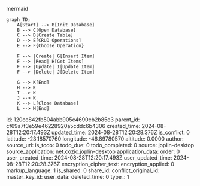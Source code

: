 mermaid

```mermaid
graph TD;
    A[Start] --> B[Init Database]
    B --> C[Open Database]
    C --> D[Create Table]
    D --> E[CRUD Operations]
    E --> F{Choose Operation}
    
    F --> |Create| G[Insert Item]
    F --> |Read| H[Get Items]
    F --> |Update| I[Update Item]
    F --> |Delete| J[Delete Item]
    
    G --> K[End]
    H --> K
    I --> K
    J --> K
    K --> L[Close Database]
    L --> M[End]

```

id: 120ce842fb504abb905c4690cb2b85e3
parent_id: cf69a7f3e59e46228920a5cddc6b4306
created_time: 2024-08-28T12:20:17.493Z
updated_time: 2024-08-28T12:20:28.376Z
is_conflict: 0
latitude: -23.18570760
longitude: -46.89780570
altitude: 0.0000
author: 
source_url: 
is_todo: 0
todo_due: 0
todo_completed: 0
source: joplin-desktop
source_application: net.cozic.joplin-desktop
application_data: 
order: 0
user_created_time: 2024-08-28T12:20:17.493Z
user_updated_time: 2024-08-28T12:20:28.376Z
encryption_cipher_text: 
encryption_applied: 0
markup_language: 1
is_shared: 0
share_id: 
conflict_original_id: 
master_key_id: 
user_data: 
deleted_time: 0
type_: 1
